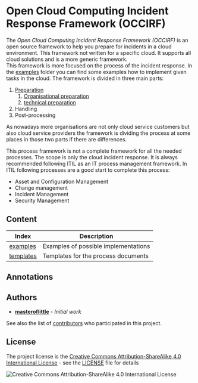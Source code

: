 # Open Cloud Computing Incident Response Framework (OCCIRF)
The *Open Cloud Computing Incident Response Framework (OCCIRF)* is an open source framework to help you prepare for
incidents in a cloud environment. This framework not written for a specific cloud. It supports all cloud solutions and
is a more generic framework.  
This framework is more focused on the process of the incident response. In the [examples](examples) folder you can find
some examples how to implement given tasks in the cloud. The framework is divided in three main parts:
1. [Preparation](preparation)
   1. [Organisational preparation](preparation/organisational.md)
   2. [technical preparation](preparation/technical.md)
2. Handling
3. Post-processing

As nowadays more organisations are not only cloud service customers but also cloud service providers the framework is
dividing the process at some places in those two parts if there are differences.

This process framework is not a complete framework for all the needed processes. The scope is only the cloud incident
response. It is always recommended following ITIL as an IT process management framework. In ITIL following processes are
a good start to complete this process:
- Asset and Configuration Management
- Change management
- Incident Management
- Security Management

## Content

| Index | Description |
| ----- | ----------- |
| [examples](examples) | Examples of possible implementations |
| [templates](templates) | Templates for the process documents |

## Annotations

## Authors

* **[masteroflittle](https://github.com/masteroflittle)** - *Initial work*

See also the list of
[contributors](https://github.com/masteroflittle/OpenCloudComputingIncidentResponseFramework/contributors) who
participated in this project.

## License
The project license is the
[Creative Commons Attribution-ShareAlike 4.0 International License](http://creativecommons.org/licenses/by-sa/4.0/) -
see the [LICENSE](LICENSE.md) file for details

![Creative Commons Attribution-ShareAlike 4.0 International License](https://i.creativecommons.org/l/by-sa/4.0/88x31.png)